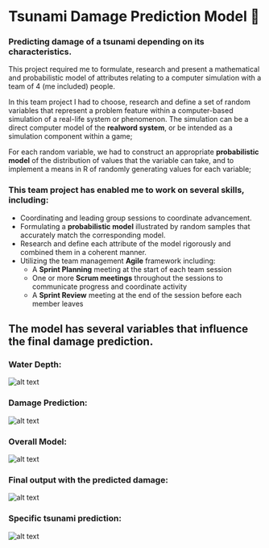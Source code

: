 # Tsunami Damage Prediction Model 🌊
### Predicting damage of a tsunami depending on its characteristics.
This project required me to formulate, research and present a mathematical and probabilistic model of attributes relating to a computer simulation with a team of 4 (me included) people.

In this team project I had to choose, research and define a set of random variables that represent a problem feature within a computer-based simulation of a real-life system or phenomenon. The simulation can be a direct computer model of the **realword system**, or be intended as a simulation component within a game;

For each random variable, we had to construct an appropriate **probabilistic model** of the distribution of values that the variable can take, and to implement a means in
R of randomly generating values for each variable;

### This team project has enabled me to work on several skills, including:
- Coordinating and leading group sessions to coordinate advancement.
- Formulating a **probabilistic model** illustrated by random samples that accurately match the corresponding model.
- Research and define each attribute of the model rigorously and combined them in a coherent manner.
- Utilizing the team management **Agile** framework including:
  - A **Sprint Planning** meeting at the start of each team session
  - One or more **Scrum meetings** throughout the sessions to communicate progress and coordinate activity
  - A **Sprint Review** meeting at the end of the session before each member leaves

## The model has several variables that influence the final damage prediction.
### Water Depth:
![alt text](https://abload.de/img/waterdepthrzjqg.png)

### Damage Prediction:
![alt text](https://abload.de/img/predictingdamage5ljg9.png)

### Overall Model:
![alt text](https://abload.de/img/overall_modelvskkl.png)

### Final output with the predicted damage:
![alt text](https://abload.de/img/rgnoutputcgk89.png)

### Specific tsunami prediction:
![alt text](https://abload.de/img/extramgkgh.png)


